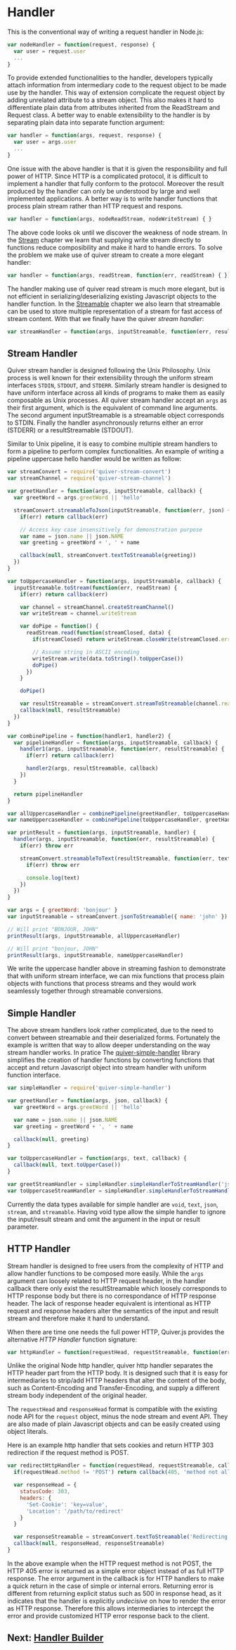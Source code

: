 
Handler
=======

This is the conventional way of writing a request handler in Node.js:

```javascript
var nodeHandler = function(request, response) { 
  var user = request.user
  ...
}
```

To provide extended functionalities to the handler, developers typically attach information from intermediary code to the request object to be made use by the handler. This way of extension complicate the request object by adding unrelated attribute to a stream object. This also makes it hard to differentiate plain data from attributes inherited from the ReadStream and Request class. A better way to enable extensibility to the handler is by separating plain data into separate function argument:

```javascript
var handler = function(args, request, response) {
  var user = args.user
  ...
}
```

One issue with the above handler is that it is given the responsibility and full power of HTTP. Since HTTP is a complicated protocol, it is difficult to implement a handler that fully conform to the protocol. Moreover the result produced by the handler can only be understood by large and well implemented applications. A better way is to write handler functions that process plain stream rather than HTTP request and respons.

```javascript
var handler = function(args, nodeReadStream, nodeWriteStream) { }
```

The above code looks ok until we discover the weakness of node stream. In the [Stream](01-stream.md) chapter we learn that supplying write stream directly to functions reduce composibility and make it hard to handle errors. To solve the problem we make use of quiver stream to create a more elegant handler:

```javascript
var handler = function(args, readStream, function(err, readStream) { }) { }
```

The handler making use of quiver read stream is much more elegant, but is not efficient in serializing/deserializing existing Javascript objects to the handler function. In the [Streamable](02-streamable.md) chapter we also learn that streamable can be used to store multiple representation of a stream for fast access of stream content. With that we finally have the quiver _stream handler_:

```javascript
var streamHandler = function(args, inputStreamable, function(err, resultStreamable) { }) { }
```

## Stream Handler

Quiver stream handler is designed following the Unix Philosophy. Unix process is well known for their extensibility through the uniform stream interfaces `STDIN`, `STDOUT`, and `STDERR`. Similarly stream handler is designed to have uniform interface across all kinds of programs to make them as easily composable as Unix processes. All quiver stream handler accept an `args` as their first argument, which is the equivalent of command line arguments. The second argument inputStreamable is a streamable object corresponds to STDIN. Finally the handler asynchronously returns either an error (STDERR) or a resultStreamable (STDOUT).

Similar to Unix pipeline, it is easy to combine multiple stream handlers to form a pipeline to perform complex functionalities. An example of writing a pipeline uppercase hello handler would be written as follow:

```javascript
var streamConvert = require('quiver-stream-convert')
var streamChannel = require('quiver-stream-channel')

var greetHandler = function(args, inputStreamable, callback) {
  var greetWord = args.greetWord || 'hello'

  streamConvert.streamableToJson(inputStreamable, function(err, json) {
    if(err) return callback(err)

    // Access key case insensitively for demonstration purpose
    var name = json.name || json.NAME
    var greeting = greetWord + ', ' + name

    callback(null, streamConvert.textToStreamable(greeting))
  })
}

var toUppercaseHandler = function(args, inputStreamable, callback) {
  inputStreamable.toStream(function(err, readStream) {
    if(err) return callback(err)

    var channel = streamChannel.createStreamChannel()
    var writeStream = channel.writeStream

    var doPipe = function() {
      readStream.read(function(streamClosed, data) {
        if(streamClosed) return writeStream.closeWrite(streamClosed.err)

        // Assume string in ASCII encoding
        writeStream.write(data.toString().toUpperCase())
        doPipe()
      })
    }

    doPipe()

    var resultStreamable = streamConvert.streamToStreamable(channel.readStream)
    callback(null, resultStreamable)
  })
}

var combinePipeline = function(handler1, handler2) {
  var pipelineHandler = function(args, inputStreamable, callback) {
    handler1(args, inputStreamable, function(err, resultStreamable) {
      if(err) return callback(err)

      handler2(args, resultStreamable, callback)
    })
  }

  return pipelineHandler
}

var allUppercaseHandler = combinePipeline(greetHandler, toUppercaseHandler)
var nameUppercaseHandler = combinePipeline(toUppercaseHandler, greetHandler)

var printResult = function(args, inputStreamable, handler) {
  handler(args, inputStreamable, function(err, resultStreamable) {
    if(err) throw err

    streamConvert.streamableToText(resultStreamable, function(err, text) {
      if(err) throw err

      console.log(text)
    })
  })
}

var args = { greetWord: 'bonjour' }
var inputStreamable = streamConvert.jsonToStreamable({ name: 'john' })

// Will print "BONJOUR, JOHN"
printResult(args, inputStreamable, allUppercaseHandler)

// Will print "bonjour, JOHN"
printResult(args, inputStreamable, nameUppercaseHandler)
```

We write the uppercase handler above in streaming fashion to demonstrate that with uniform stream interface, we can mix functions that process plain objects with functions that process streams and they would work seamlessly together through streamable conversions.

## Simple Handler

The above stream handlers look rather complicated, due to the need to convert between streamable and their deserialized forms. Fortunately the example is written that way to allow deeper understanding on the way stream handler works. In pratice The [quiver-simple-handler](https://github.com/quiverjs/simple-handler) library simplifies the creation of handler functions by converting functions that accept and return Javascript object into stream handler with uniform function interface.

```javascript
var simpleHandler = require('quiver-simple-handler')

var greetHandler = function(args, json, callback) {
  var greetWord = args.greetWord || 'hello'

  var name = json.name || json.NAME
  var greeting = greetWord + ', ' + name

  callback(null, greeting)
}

var toUppercaseHandler = function(args, text, callback) {
  callback(null, text.toUpperCase())
}

var greetStreamHandler = simpleHandler.simpleHandlerToStreamHandler('json', 'text', greetHandler)
var toUppercaseStreamHandler = simpleHandler.simpleHandlerToStreamHandler('text', 'text', toUppercaseHandler)

```

Currently the data types available for simple handler are `void`, `text`, `json`, `stream`, and `streamable`. Having void type allow the simple handler to ignore the input/result stream and omit the argument in the input or result parameter.

## HTTP Handler

Stream handler is designed to free users from the complexity of HTTP and allow handler functions to be composed more easily. While the `args` argument can loosely related to HTTP request header, in the handler callback there only exist the resultStreamable which loosely corresponds to HTTP response body but there is no correspondance of HTTP response header. The lack of response header equivalent is intentional as HTTP request and response headers alter the semantics of the input and result stream and therefore make it hard to understand.

When there are time one needs the full power HTTP, Quiver.js provides the alternative _HTTP Handler_ function signature:

```javascript
var httpHandler = function(requestHead, requestStreamable, function(err, responseHead, responseStreamable) { })
```

Unlike the original Node http handler, quiver http handler separates the HTTP header part from the HTTP body. It is designed such that it is easy for intermediaries to strip/add HTTP headers that alter the content of the body, such as Content-Encoding and Transfer-Encoding, and supply a different stream body independent of the original header.

The `requestHead` and `responseHead` format is compatible with the existing node API for the `request` object, minus the node stream and event API. They are also made of plain Javascript objects and can be easily created using object literals.

Here is an example http handler that sets cookies and return HTTP 303 redirection if the request method is POST.

```javascript
var redirectHttpHandler = function(requestHead, requestStreamable, callback) {
  if(requestHead.method != 'POST') return callback(405, 'method not allowed')

  var responseHead = {
    statusCode: 303,
    headers: {
      'Set-Cookie': 'key=value',
      'Location': '/path/to/redirect'
    }
  }

  var responseStreamable = streamConvert.textToStreamable('Redirecting you to our new page..')
  callback(null, responseHead, responseStreamable)
}
```

In the above example when the HTTP request method is not POST, the HTTP 405 error is returned as a simple error object instead of as full HTTP response. The error argument in the callback is for HTTP handlers to make a quick return in the case of simple or internal errors. Returning error is different from returning explicit status such as 500 in response head, as it indicates that the handler is explicitly _undecisive_ on how to render the error as HTTP response. Therefore this allows intermediaries to intercept the error and provide customized HTTP error response back to the client.

## Next: [Handler Builder](04-handler-builder.md)